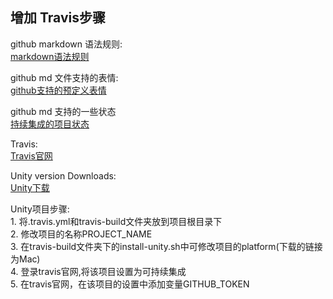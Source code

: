 ## 增加 Travis步骤

github markdown 语法规则:  
[markdown语法规则](https://www.jianshu.com/p/67daca4d4502)


github md 文件支持的表情:  
[github支持的预定义表情](https://www.webpagefx.com/tools/emoji-cheat-sheet/)

github md 支持的一些状态  
[持续集成的项目状态](https://shields.io/#/)

Travis:  
[Travis官网](https://travis-ci.org/)

Unity version Downloads:  
[Unity下载](https://unity3d.com/cn/get-unity/download/archive)

Unity项目步骤:  
    1. 将.travis.yml和travis-build文件夹放到项目根目录下  
    2. 修改项目的名称PROJECT_NAME  
    3. 在travis-build文件夹下的install-unity.sh中可修改项目的platform(下载的链接为Mac)  
    4. 登录travis官网,将该项目设置为可持续集成  
    5. 在travis官网，在该项目的设置中添加变量GITHUB_TOKEN  



